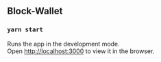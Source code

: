 ## Block-Wallet

### `yarn start`

Runs the app in the development mode.<br />
Open [http://localhost:3000](http://localhost:3000) to view it in the browser.